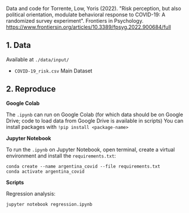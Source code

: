 


Data and code for Torrente, Low, Yoris (2022). "Risk perception, but also political orientation, modulate behavioral response to COVID-19: A randomized survey experiment". Frontiers in Psychology. 
https://www.frontiersin.org/articles/10.3389/fpsyg.2022.900684/full


## 1. Data

Available at `./data/input/`

* `COVID-19_risk.csv` Main Dataset



## 2. Reproduce

**Google Colab**

The `.ipynb` can run on Google Colab (for which data should be on Google Drive; code to load data from Google Drive is available in scripts)
You can install packages with `!pip install <package-name>`


**Jupyter Notebook**

To run the `.ipynb` on Jupyter Notebook, open terminal, create a virtual environment and install the `requirements.txt`:

```
conda create --name argentina_covid --file requirements.txt
conda activate argentina_covid
```


**Scripts**



Regression analysis:
```
jupyter notebook regression.ipynb
```












